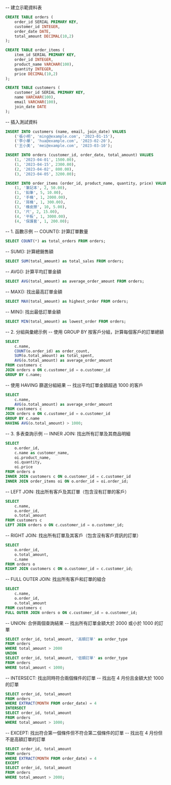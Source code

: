 -- 建立示範資料表
```sql
CREATE TABLE orders (
    order_id SERIAL PRIMARY KEY,
    customer_id INTEGER,
    order_date DATE,
    total_amount DECIMAL(10,2)
);

CREATE TABLE order_items (
    item_id SERIAL PRIMARY KEY,
    order_id INTEGER,
    product_name VARCHAR(100),
    quantity INTEGER,
    price DECIMAL(10,2)
);

CREATE TABLE customers (
    customer_id SERIAL PRIMARY KEY,
    name VARCHAR(100),
    email VARCHAR(100),
    join_date DATE
);
```

-- 插入測試資料
```sql
INSERT INTO customers (name, email, join_date) VALUES
    ('張小明', 'ming@example.com', '2023-01-15'),
    ('李小華', 'hua@example.com', '2023-02-20'),
    ('王小美', 'mei@example.com', '2023-03-10');

INSERT INTO orders (customer_id, order_date, total_amount) VALUES
    (1, '2023-04-01', 1500.00),
    (1, '2023-04-15', 2300.00),
    (2, '2023-04-02', 800.00),
    (3, '2023-04-05', 3200.00);

INSERT INTO order_items (order_id, product_name, quantity, price) VALUES
    (1, '筆記本', 2, 50.00),
    (1, '鉛筆', 5, 10.00),
    (2, '手機', 1, 2000.00),
    (2, '耳機', 1, 300.00),
    (3, '橡皮擦', 10, 5.00),
    (3, '尺', 2, 15.00),
    (4, '平板', 1, 3000.00),
    (4, '保護套', 1, 200.00);
```

-- 1. 函數示例
-- COUNT(): 計算訂單數量
```sql
SELECT COUNT(*) as total_orders FROM orders;
```

-- SUM(): 計算總銷售額
```sql
SELECT SUM(total_amount) as total_sales FROM orders;
```

-- AVG(): 計算平均訂單金額
```sql
SELECT AVG(total_amount) as average_order_amount FROM orders;
```

-- MAX(): 找出最高訂單金額
```sql
SELECT MAX(total_amount) as highest_order FROM orders;
```

-- MIN(): 找出最低訂單金額
```sql
SELECT MIN(total_amount) as lowest_order FROM orders;
```

-- 2. 分組與彙總示例
-- 使用 GROUP BY 按客戶分組，計算每個客戶的訂單總額
```sql
SELECT 
    c.name,
    COUNT(o.order_id) as order_count,
    SUM(o.total_amount) as total_spent,
    AVG(o.total_amount) as average_order_amount
FROM customers c
JOIN orders o ON c.customer_id = o.customer_id
GROUP BY c.name;
```

-- 使用 HAVING 篩選分組結果
-- 找出平均訂單金額超過 1000 的客戶
```sql
SELECT 
    c.name,
    AVG(o.total_amount) as average_order_amount
FROM customers c
JOIN orders o ON c.customer_id = o.customer_id
GROUP BY c.name
HAVING AVG(o.total_amount) > 1000;
```

-- 3. 多表查詢示例
-- INNER JOIN: 找出所有訂單及其商品明細
```sql
SELECT 
    o.order_id,
    c.name as customer_name,
    oi.product_name,
    oi.quantity,
    oi.price
FROM orders o
INNER JOIN customers c ON o.customer_id = c.customer_id
INNER JOIN order_items oi ON o.order_id = oi.order_id;
```

-- LEFT JOIN: 找出所有客戶及其訂單（包含沒有訂單的客戶）
```sql
SELECT 
    c.name,
    o.order_id,
    o.total_amount
FROM customers c
LEFT JOIN orders o ON c.customer_id = o.customer_id;
```

-- RIGHT JOIN: 找出所有訂單及其客戶（包含沒有客戶資訊的訂單）
```sql
SELECT 
    o.order_id,
    o.total_amount,
    c.name
FROM orders o
RIGHT JOIN customers c ON o.customer_id = c.customer_id;
```

-- FULL OUTER JOIN: 找出所有客戶和訂單的組合
```sql
SELECT 
    c.name,
    o.order_id,
    o.total_amount
FROM customers c
FULL OUTER JOIN orders o ON c.customer_id = o.customer_id;
```

-- UNION: 合併兩個查詢結果
-- 找出所有訂單金額大於 2000 或小於 1000 的訂單
```sql
SELECT order_id, total_amount, '高額訂單' as order_type
FROM orders
WHERE total_amount > 2000
UNION
SELECT order_id, total_amount, '低額訂單' as order_type
FROM orders
WHERE total_amount < 1000;
```

-- INTERSECT: 找出同時符合兩個條件的訂單
-- 找出在 4 月份且金額大於 1000 的訂單
```sql
SELECT order_id, total_amount
FROM orders
WHERE EXTRACT(MONTH FROM order_date) = 4
INTERSECT
SELECT order_id, total_amount
FROM orders
WHERE total_amount > 1000;
```

-- EXCEPT: 找出符合第一個條件但不符合第二個條件的訂單
-- 找出在 4 月份但不是高額訂單的訂單
```sql
SELECT order_id, total_amount
FROM orders
WHERE EXTRACT(MONTH FROM order_date) = 4
EXCEPT
SELECT order_id, total_amount
FROM orders
WHERE total_amount > 2000; 
```